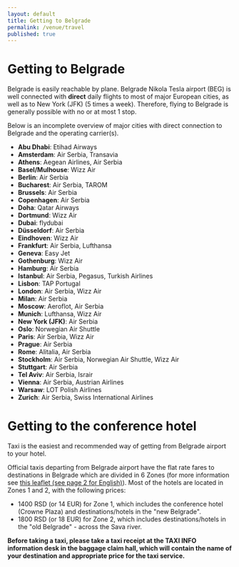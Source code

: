 ```yaml
---
layout: default
title: Getting to Belgrade
permalink: /venue/travel
published: true
---
```


# Getting to Belgrade

Belgrade is easily reachable by plane. Belgrade Nikola Tesla airport (BEG) is well connected with **direct** daily flights to most of major European cities, as well as to New York (JFK) (5 times a week). Therefore, flying to Belgrade is generally possible with no or at most 1 stop.  

Below is an incomplete overview of major cities with direct connection to Belgrade and the operating carrier(s). 

* **Abu Dhabi**: Etihad Airways
* **Amsterdam**: Air Serbia, Transavia
* **Athens**: Aegean Airlines, Air Serbia
* **Basel/Mulhouse**: Wizz Air
* **Berlin**: Air Serbia
* **Bucharest**: Air Serbia, TAROM
* **Brussels**: Air Serbia
* **Copenhagen**: Air Serbia
* **Doha**: Qatar Airways
* **Dortmund**: Wizz Air
* **Dubai**: flydubai
* **Düsseldorf**: Air Serbia
* **Eindhoven**: Wizz Air
* **Frankfurt**: Air Serbia, Lufthansa
* **Geneva**: Easy Jet
* **Gothenburg**: Wizz Air
* **Hamburg**: Air Serbia
* **Istanbul**: Air Serbia, Pegasus, Turkish Airlines
* **Lisbon**: TAP Portugal
* **London**: Air Serbia, Wizz Air
* **Milan**: Air Serbia
* **Moscow**: Aeroflot, Air Serbia
* **Munich**: Lufthansa, Wizz Air
* **New York (JFK)**: Air Serbia
* **Oslo**: Norwegian Air Shuttle
* **Paris**: Air Serbia, Wizz Air
* **Prague**: Air Serbia
* **Rome**: Alitalia, Air Serbia
* **Stockholm**: Air Serbia, Norwegian Air Shuttle, Wizz Air
* **Stuttgart**: Air Serbia
* **Tel Aviv**: Air Serbia, Israir
* **Vienna**: Air Serbia, Austrian Airlines
* **Warsaw**: LOT Polish Airlines
* **Zurich**: Air Serbia, Swiss International Airlines

# Getting to the conference hotel

Taxi is the easiest and recommended way of getting from Belgrade airport to your hotel.

Official taxis departing from Belgrade airport have the flat rate fares to destinations in Belgrade which are divided in 6 Zones (for more information see [this leaflet (see page 2 for English)](http://www.beg.aero/upload/Putnici/2015_flajer_taxi.pdf)). Most of the hotels are located in Zones 1 and 2, with the following prices:

* 1400 RSD (or 14 EUR) for Zone 1, which includes the conference hotel (Crowne Plaza) and destinations/hotels in the "new Belgrade". 
* 1800 RSD (or 18 EUR) for Zone 2, which includes destinations/hotels in the "old Belgrade" - across the Sava river.


**Before taking a taxi, please take a taxi receipt at the TAXI INFO information desk in the baggage claim hall, which will contain the name of your destination and appropriate price for the taxi service.**




